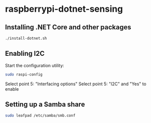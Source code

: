 # raspberrypi-dotnet-sensing

## Installing .NET Core and other packages
```bash
./install-dotnet.sh
```


## Enabling I2C
Start the configuration utility:
```bash
sudo raspi-config
```
Select point 5: "Interfacing options"
Select point 5: "I2C" and "Yes" to enable

## Setting up a Samba share
```bash
sudo leafpad /etc/samba/smb.conf
```
